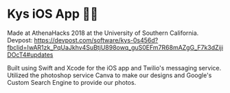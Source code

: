 # Kys iOS App 📲💬
Made at AthenaHacks 2018 at the University of Southern California.
Devpost: https://devpost.com/software/kys-0s456d?fbclid=IwAR1zk_PqUaJkhv4SuBtjU898owq_guS0EFm7R68mAZgG_F7k3dZijiDOcT4#updates

Built using Swift and Xcode for the iOS app and Twilio's messaging service. Utilized the photoshop service Canva to make our designs and Google's Custom Search Engine to provide our photos.
